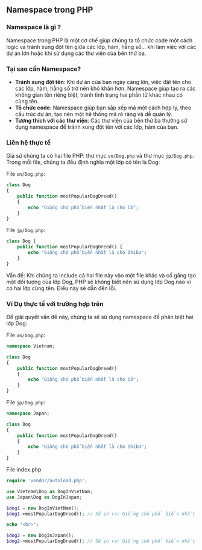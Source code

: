 ## Namespace trong PHP

### Namespace là gì ?

Namespace trong PHP là một cơ chế giúp chúng ta tổ chức code một cách logic và tránh xung đột tên giữa các lớp, hàm, hằng số... khi làm việc với các dự án lớn hoặc khi sử dụng các thư viện của bên thứ ba.

### Tại sao cần Namespace?

- **Tránh xung đột tên**: Khi dự án của bạn ngày càng lớn, việc đặt tên cho các lớp, hàm, hằng số trở nên khó khăn hơn. Namespace giúp tạo ra các không gian tên riêng biệt, tránh tình trạng hai phần tử khác nhau có cùng tên.
- **Tổ chức code**: Namespace giúp bạn sắp xếp mã một cách hợp lý, theo cấu trúc dự án, tạo nên một hệ thống mã rõ ràng và dễ quản lý.
- **Tương thích với các thư viện**: Các thư viện của bên thứ ba thường sử dụng namespace để tránh xung đột tên với các lớp, hàm của bạn.

### Liên hệ thực tế

Giả sử chúng ta có hai file PHP: thư mục `vn/Dog.php` và thư mục `jp/Dog.php`. Trong mỗi file, chúng ta đều định nghĩa một lớp có tên là Dog:

File `vn/Dog.php`:

```php
class Dog
{
    public function mostPopularDogDreed()
    {
        echo "Giống chó phổ biến nhất là chó Cỏ";
    }
}

```

File `jp/Dog.php`:

```php
class Dog {
    public function mostPopularDogDreed() {
        echo "Giống chó phổ biến nhất là chó Shiba";
    }
}
```

Vấn đề: Khi chúng ta include cả hai file này vào một file khác và cố gắng tạo một đối tượng của lớp Dog, PHP sẽ không biết nên sử dụng lớp Dog nào vì có hai lớp cùng tên. Điều này sẽ dẫn đến lỗi.

### Ví Dụ thực tế với trường hợp trên

Để giải quyết vấn đề này, chúng ta sẽ sử dụng namespace để phân biệt hai lớp Dog:

File `vn/Dog.php`:

```php
namespace Vietnam;

class Dog
{
    public function mostPopularDogDreed()
    {
        echo "Giống chó phổ biến nhất là chó Cỏ";
    }
}
```

File `jp/Dog.php`:

```php
namespace Japan;

class Dog
{
    public function mostPopularDogDreed()
    {
        echo "Giống chó phổ biến nhất là chó Shiba";
    }
}

```

File index.php

```php
require 'vendor/autoload.php';

use Vietnam\Dog as DogInVietNam;
use Japan\Dog as DogInJapan;

$dog1 = new DogInVietNam();
$dog1->mostPopularDogDreed(); // Sẽ in ra: Giống chó phổ biến nhất là chó Cỏ

echo "<br>";

$dog2 = new DogInJapan();
$dog2->mostPopularDogDreed(); // Sẽ in ra: Giống chó phổ biến nhất là chó Shiba
```
